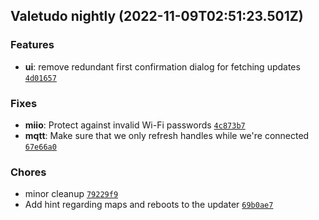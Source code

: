 ## Valetudo nightly (2022-11-09T02:51:23.501Z)

### Features

- **ui**: remove redundant first confirmation dialog for fetching updates [`4d01657`](https://github.com/Hypfer/Valetudo/commit/4d01657e9cf196bda0b44fb3b051853c9fecdf6a)

### Fixes

- **miio**: Protect against invalid Wi-Fi passwords [`4c873b7`](https://github.com/Hypfer/Valetudo/commit/4c873b71827c9bf8830fc30b7a6d6ee4d1aae2ca)
- **mqtt**: Make sure that we only refresh handles while we're connected [`67e66a0`](https://github.com/Hypfer/Valetudo/commit/67e66a0ee38007fbe9a2e9dabedecb525ac9f266)

### Chores

- minor cleanup [`79229f9`](https://github.com/Hypfer/Valetudo/commit/79229f99f690358488d7f97db1fbe8ee6f4711c5)
- Add hint regarding maps and reboots to the updater [`69b0ae7`](https://github.com/Hypfer/Valetudo/commit/69b0ae7aafb9c3621f7c10d0b3ffbcbbc637bd6b)
